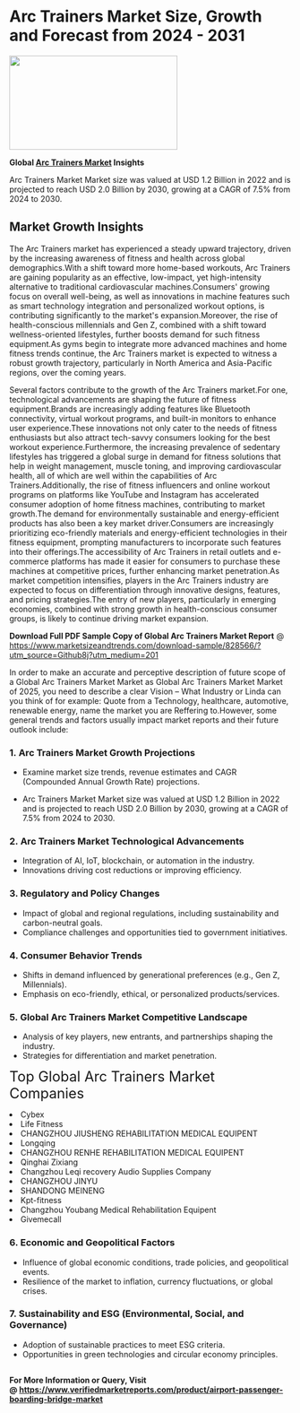 <H1>Arc Trainers Market Size, Growth and Forecast from 2024 - 2031</H1><img class="aligncenter size-medium wp-image-584254" src="https://thirdeyenews.in/wp-content/uploads/2024/09/Global-Market-Research-300x168.jpeg" alt="" width="300" height="168" /><p><strong>Global&nbsp;<a href="https://www.marketsizeandtrends.com/download-sample/828566/?utm_source=Github8j?utm_medium=201">Arc Trainers Market</a> Insights</strong></p><p>Arc Trainers Market Market size was valued at USD 1.2 Billion in 2022 and is projected to reach USD 2.0 Billion by 2030, growing at a CAGR of 7.5% from 2024 to 2030.</p><p><h2>Market Growth Insights</h2> <p>The Arc Trainers market has experienced a steady upward trajectory, driven by the increasing awareness of fitness and health across global demographics.With a shift toward more home-based workouts, Arc Trainers are gaining popularity as an effective, low-impact, yet high-intensity alternative to traditional cardiovascular machines.Consumers' growing focus on overall well-being, as well as innovations in machine features such as smart technology integration and personalized workout options, is contributing significantly to the market's expansion.Moreover, the rise of health-conscious millennials and Gen Z, combined with a shift toward wellness-oriented lifestyles, further boosts demand for such fitness equipment.As gyms begin to integrate more advanced machines and home fitness trends continue, the Arc Trainers market is expected to witness a robust growth trajectory, particularly in North America and Asia-Pacific regions, over the coming years.</p> <p>Several factors contribute to the growth of the Arc Trainers market.For one, technological advancements are shaping the future of fitness equipment.Brands are increasingly adding features like Bluetooth connectivity, virtual workout programs, and built-in monitors to enhance user experience.These innovations not only cater to the needs of fitness enthusiasts but also attract tech-savvy consumers looking for the best workout experience.Furthermore, the increasing prevalence of sedentary lifestyles has triggered a global surge in demand for fitness solutions that help in weight management, muscle toning, and improving cardiovascular health, all of which are well within the capabilities of Arc Trainers.Additionally, the rise of fitness influencers and online workout programs on platforms like YouTube and Instagram has accelerated consumer adoption of home fitness machines, contributing to market growth.The demand for environmentally sustainable and energy-efficient products has also been a key market driver.Consumers are increasingly prioritizing eco-friendly materials and energy-efficient technologies in their fitness equipment, prompting manufacturers to incorporate such features into their offerings.The accessibility of Arc Trainers in retail outlets and e-commerce platforms has made it easier for consumers to purchase these machines at competitive prices, further enhancing market penetration.As market competition intensifies, players in the Arc Trainers industry are expected to focus on differentiation through innovative designs, features, and pricing strategies.The entry of new players, particularly in emerging economies, combined with strong growth in health-conscious consumer groups, is likely to continue driving market expansion.<p><span class=""><strong>Download Full PDF Sample Copy of Global Arc Trainers Market Report</strong> @ <a href="https://www.marketsizeandtrends.com/download-sample/828566/?utm_source=Github8j?utm_medium=201" target="_blank">https://www.marketsizeandtrends.com/download-sample/828566/?utm_source=Github8j?utm_medium=201</a></span></p><p>In order to make an accurate and perceptive description of future scope of a Global&nbsp;Arc Trainers Market Market as Global&nbsp;Arc Trainers Market Market of 2025, you need to describe a clear Vision &ndash; What Industry or Linda can you think of for example: Quote from a Technology, healthcare, automotive, renewable energy, name the market you are Reffering to.However, some general trends and factors usually impact market reports and their future outlook include:</p><h3>1.&nbsp;<strong>Arc Trainers Market Growth Projections</strong></h3><ul><li>Examine market size trends, revenue estimates and CAGR (Compounded Annual Growth Rate) projections.</li><li><p>Arc Trainers Market Market size was valued at USD 1.2 Billion in 2022 and is projected to reach USD 2.0 Billion by 2030, growing at a CAGR of 7.5% from 2024 to 2030.</p></li></ul><h3>2.&nbsp;<strong>Arc Trainers Market Technological Advancements</strong></h3><ul><li>Integration of AI, IoT, blockchain, or automation in the industry.</li><li>Innovations driving cost reductions or improving efficiency.</li></ul><h3>3.&nbsp;<strong>Regulatory and Policy Changes</strong></h3><ul><li>Impact of global and regional regulations, including sustainability and carbon-neutral goals.</li><li>Compliance challenges and opportunities tied to government initiatives.</li></ul><h3>4.&nbsp;<strong>Consumer Behavior Trends</strong></h3><ul><li>Shifts in demand influenced by generational preferences (e.g., Gen Z, Millennials).</li><li>Emphasis on eco-friendly, ethical, or personalized products/services.</li></ul><h3>5.&nbsp;<strong>Global Arc Trainers Market Competitive Landscape</strong></h3><ul><li>Analysis of key players, new entrants, and partnerships shaping the industry.</li><li>Strategies for differentiation and market penetration.</li></ul><p data-pm-slice="1 1 []"><span style="color: inherit; font-family: inherit; font-size: 25px;">Top Global Arc Trainers Market Companies</span></p><div class="" data-test-id=""><p><li>Cybex</li><li> Life Fitness</li><li> CHANGZHOU JIUSHENG REHABILITATION MEDICAL EQUIPENT</li><li> Longqing</li><li> CHANGZHOU RENHE REHABILITATION MEDICAL EQUIPENT</li><li> Qinghai Zixiang</li><li> Changzhou Leqi recovery Audio Supplies Company</li><li> CHANGZHOU JINYU</li><li> SHANDONG MEINENG</li><li> Kpt-fitness</li><li> Changzhou Youbang Medical Rehabilitation Equipent</li><li> Givemecall</li></p></div><h3>6.&nbsp;<strong>Economic and Geopolitical Factors</strong></h3><ul><li>Influence of global economic conditions, trade policies, and geopolitical events.</li><li>Resilience of the market to inflation, currency fluctuations, or global crises.</li></ul><h3>7.&nbsp;<strong>Sustainability and ESG (Environmental, Social, and Governance)</strong></h3><ul><li>Adoption of sustainable practices to meet ESG criteria.</li><li>Opportunities in green technologies and circular economy principles.</li></ul><h2><strong style="font-size: 14px;">For More Information or Query, Visit @&nbsp;</strong><a style="background-color: #ffffff; font-size: 14px;" href="https://www.marketsizeandtrends.com/report/arc-trainers-market/" target="_blank">https://www.verifiedmarketreports.com/product/airport-passenger-boarding-bridge-market</a></h2>